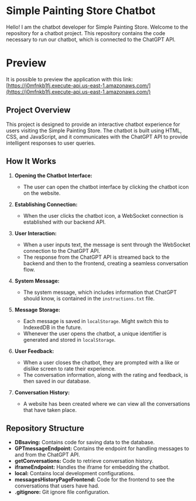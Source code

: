# Simple Painting Store Chatbot

Hello! I am the chatbot developer for Simple Painting Store. Welcome to the repository for a chatbot project. This repository contains the code necessary to run our chatbot, which is connected to the ChatGPT API.

# Preview

It is possible to preview the application with this link: [https://j0mfnkb1fj.execute-api.us-east-1.amazonaws.com/](https://j0mfnkb1fj.execute-api.us-east-1.amazonaws.com/)

## Project Overview

This project is designed to provide an interactive chatbot experience for users visiting the Simple Painting Store. The chatbot is built using HTML, CSS, and JavaScript, and it communicates with the ChatGPT API to provide intelligent responses to user queries.

## How It Works

1. **Opening the Chatbot Interface:** 
   - The user can open the chatbot interface by clicking the chatbot icon on the website.
   
2. **Establishing Connection:**
   - When the user clicks the chatbot icon, a WebSocket connection is established with our backend API.

3. **User Interaction:**
   - When a user inputs text, the message is sent through the WebSocket connection to the ChatGPT API.
   - The response from the ChatGPT API is streamed back to the backend and then to the frontend, creating a seamless conversation flow.
   
4. **System Message:**
   - The system message, which includes information that ChatGPT should know, is contained in the `instructions.txt` file.
   
5. **Message Storage:**
   - Each message is saved in `localStorage`. Might switch this to IndexedDB in the future.
   - Whenever the user opens the chatbot, a unique identifier is generated and stored in `localStorage`.

6. **User Feedback:**
   - When a user closes the chatbot, they are prompted with a like or dislike screen to rate their experience.
   - The conversation information, along with the rating and feedback, is then saved in our database.

7. **Conversation History:**
   - A website has been created where we can view all the conversations that have taken place.

## Repository Structure

- **DBsaving:** Contains code for saving data to the database.
- **GPTmessageEndpoint:** Contains the endpoint for handling messages to and from the ChatGPT API.
- **getConversations:** Code to retrieve conversation history.
- **iframeEndpoint:** Handles the iframe for embedding the chatbot.
- **local:** Contains local development configurations.
- **messagesHistoryPageFrontend:** Code for the frontend to see the conversations that users have had.
- **.gitignore:** Git ignore file configuration.


